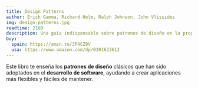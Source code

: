 ```yaml
---
title: Design Patterns
author: Erich Gamma, Richard Helm, Ralph Johnson, John Vlissides
img: design-patterns.jpg
readtime: 2160
description: Una guía indispensable sobre patrones de diseño en la programación orientada a objetos.
buy:
  spain: https://amzn.to/3P4CZ9V
  usa: https://www.amazon.com/dp/0201633612
---
```


Este libro te enseña los **patrones de diseño** clásicos que han sido adoptados en el **desarrollo de software**, ayudando a crear aplicaciones más flexibles y fáciles de mantener.
